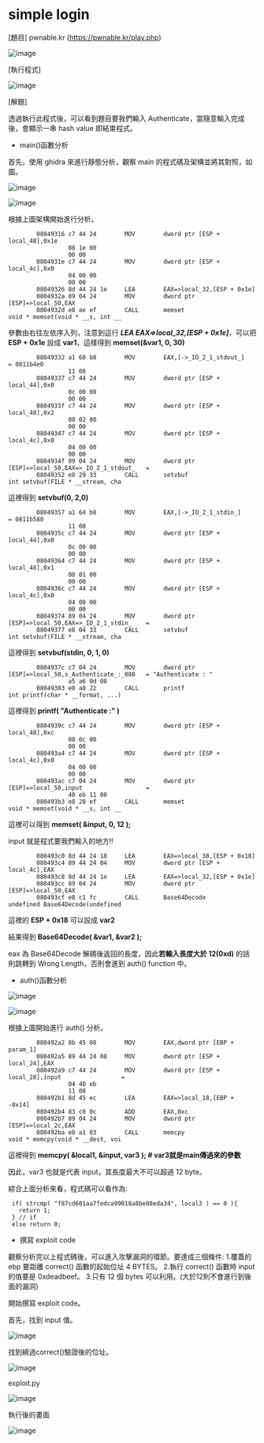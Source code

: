 # simple login

[題目] pwnable.kr (https://pwnable.kr/play.php)

![image](https://github.com/PenguinBear-cyber/The-Attack-and-Defense-of-Computer/blob/main/Practice/LAB4/image/simple%20login_topic.jpg)

[執行程式]

![image](https://github.com/PenguinBear-cyber/The-Attack-and-Defense-of-Computer/blob/main/Practice/LAB4/image/simple%20login_excute.jpg)

[解題]

透過執行此程式後，可以看到題目要我們輸入 Authenticate，當隨意輸入完成後，會顯示一串 hash value 即結束程式。


* main()函數分析

首先，使用 ghidra 來進行靜態分析，觀察 main 的程式碼及架構並將其對照，如圖。

![image](https://github.com/PenguinBear-cyber/The-Attack-and-Defense-of-Computer/blob/main/Practice/LAB4/image/simple%20login_maincode.jpg)

![image](https://github.com/PenguinBear-cyber/The-Attack-and-Defense-of-Computer/blob/main/Practice/LAB4/image/simple%20login_main.jpg)

根據上圖架構開始進行分析。

```
        08049316 c7 44 24        MOV        dword ptr [ESP + local_48],0x1e
                 08 1e 00 
                 00 00
        0804931e c7 44 24        MOV        dword ptr [ESP + local_4c],0x0
                 04 00 00 
                 00 00
        08049326 8d 44 24 1e     LEA        EAX=>local_32,[ESP + 0x1e]
        0804932a 89 04 24        MOV        dword ptr [ESP]=>local_50,EAX
        0804932d e8 ae ef        CALL       memset                                           void * memset(void * __s, int __
```
參數由右往左依序入列，注意到這行 **_LEA  EAX=>local_32,[ESP + 0x1e]_**，可以把 **ESP + 0x1e** 設成 **var1**，這樣得到 **memset(&var1, 0, 30)**

```
        08049332 a1 60 b8        MOV        EAX,[->_IO_2_1_stdout_]                          = 0811b4e0
                 11 08
        08049337 c7 44 24        MOV        dword ptr [ESP + local_44],0x0
                 0c 00 00 
                 00 00
        0804933f c7 44 24        MOV        dword ptr [ESP + local_48],0x2
                 08 02 00 
                 00 00
        08049347 c7 44 24        MOV        dword ptr [ESP + local_4c],0x0
                 04 00 00 
                 00 00
        0804934f 89 04 24        MOV        dword ptr [ESP]=>local_50,EAX=>_IO_2_1_stdout_   = 
        08049352 e8 29 33        CALL       setvbuf                                          int setvbuf(FILE * __stream, cha
```
這裡得到 **setvbuf(0, 2,0)**

```
        08049357 a1 64 b8        MOV        EAX,[->_IO_2_1_stdin_]                           = 0811b580
                 11 08
        0804935c c7 44 24        MOV        dword ptr [ESP + local_44],0x0
                 0c 00 00 
                 00 00
        08049364 c7 44 24        MOV        dword ptr [ESP + local_48],0x1
                 08 01 00 
                 00 00
        0804936c c7 44 24        MOV        dword ptr [ESP + local_4c],0x0
                 04 00 00 
                 00 00
        08049374 89 04 24        MOV        dword ptr [ESP]=>local_50,EAX=>_IO_2_1_stdin_    = 
        08049377 e8 04 33        CALL       setvbuf                                          int setvbuf(FILE * __stream, cha
```
這裡得到 **setvbuf(stdin, 0, 1, 0)**

```
        0804937c c7 04 24        MOV        dword ptr [ESP]=>local_50,s_Authenticate_:_080   = "Authenticate : "
                 a5 a6 0d 08
        08049383 e8 a8 22        CALL       printf                                           int printf(char * __format, ...)
```
這裡得到 **printf( "Authenticate :" )**

```
        0804939c c7 44 24        MOV        dword ptr [ESP + local_48],0xc
                 08 0c 00 
                 00 00
        080493a4 c7 44 24        MOV        dword ptr [ESP + local_4c],0x0
                 04 00 00 
                 00 00
        080493ac c7 04 24        MOV        dword ptr [ESP]=>local_50,input                  = 
                 40 eb 11 08
        080493b3 e8 28 ef        CALL       memset                                           void * memset(void * __s, int __
```
這裡可以得到 **memset( &input, 0, 12 );**

input 就是程式要我們輸入的地方!!

```
        080493c0 8d 44 24 18     LEA        EAX=>local_38,[ESP + 0x18]
        080493c4 89 44 24 04     MOV        dword ptr [ESP + local_4c],EAX
        080493c8 8d 44 24 1e     LEA        EAX=>local_32,[ESP + 0x1e]
        080493cc 89 04 24        MOV        dword ptr [ESP]=>local_50,EAX
        080493cf e8 c1 fc        CALL       Base64Decode                                     undefined Base64Decode(undefined
```
這裡的 **ESP + 0x18** 可以設成 **var2**

結果得到 **Base64Decode( &var1, &var2 );**

eax 為 Base64Decode 解碼後返回的長度，因此**若輸入長度大於 12(0xd)** 的話則跳轉到 Wrong Length，否則會進到 auth() function 中。

* auth()函數分析

![image](https://github.com/PenguinBear-cyber/The-Attack-and-Defense-of-Computer/blob/main/Practice/LAB4/image/simple%20login_authcode.jpg)

![image](https://github.com/PenguinBear-cyber/The-Attack-and-Defense-of-Computer/blob/main/Practice/LAB4/image/simple%20login_auth.jpg)

根據上圖開始進行 auth() 分析。

```
        080492a2 8b 45 08        MOV        EAX,dword ptr [EBP + param_1]
        080492a5 89 44 24 08     MOV        dword ptr [ESP + local_24],EAX
        080492a9 c7 44 24        MOV        dword ptr [ESP + local_28],input                 = 
                 04 40 eb 
                 11 08
        080492b1 8d 45 ec        LEA        EAX=>local_18,[EBP + -0x14]
        080492b4 83 c0 0c        ADD        EAX,0xc
        080492b7 89 04 24        MOV        dword ptr [ESP]=>local_2c,EAX
        080492ba e8 a1 03        CALL       memcpy                                           void * memcpy(void * __dest, voi
```
這裡得到 **memcpy( &local1, &input, var3 ); # var3就是main傳過來的參數**

因此，var3 也就是代表 input，其長度最大不可以超過 12 byte。

綜合上面分析來看，程式碼可以看作為:
```
 if( strcmp( "f87cd601aa7fedca99018a8be88eda34", local3 ) == 0 ){
   return 1;
 } // if
 else return 0;
```


* 撰寫 exploit code

觀察分析完以上程式碼後，可以進入攻擊漏洞的環節。要達成三個條件:
1.覆蓋的 ebp 要距離 correct() 函數的起始位址 4 BYTES。
2.執行 correct() 函數時 input 的值要是 0xdeadbeef。
3.只有 12 個 bytes 可以利用。(大於12則不會進行到後面的漏洞)

開始撰寫 exploit code。

首先，找到 input 值。

![image](https://github.com/PenguinBear-cyber/The-Attack-and-Defense-of-Computer/blob/main/Practice/LAB4/image/simple%20login_input.jpg)

找到繞過correct()驗證後的位址。

![image](https://github.com/PenguinBear-cyber/The-Attack-and-Defense-of-Computer/blob/main/Practice/LAB4/image/simple%20login_correct.jpg)

exploit.py

![image](https://github.com/PenguinBear-cyber/The-Attack-and-Defense-of-Computer/blob/main/Practice/LAB4/image/simple%20login_exploit.jpg)

執行後的畫面

![image](https://github.com/PenguinBear-cyber/The-Attack-and-Defense-of-Computer/blob/main/Practice/LAB4/image/simple%20login_final.jpg)

